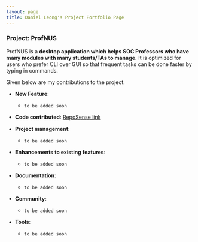 ```yaml
---
layout: page
title: Daniel Leong's Project Portfolio Page
---
```


### Project: ProfNUS

ProfNUS is a **desktop application which helps SOC Professors who have many modules with many students/TAs to manage.** It is optimized for users who prefer CLI over GUI so that frequent tasks can be done faster by typing in commands.

Given below are my contributions to the project.

* **New Feature**:
  * `to be added soon`

* **Code contributed**: [RepoSense link](https://nus-cs2103-ay2223s1.github.io/tp-dashboard/?search=leongdl135&breakdown=true&sort=groupTitle&sortWithin=title&since=2022-09-16&timeframe=commit&mergegroup=&groupSelect=groupByRepos&checkedFileTypes=docs~functional-code~test-code~other)

* **Project management**:
  * `to be added soon`

* **Enhancements to existing features**:
  * `to be added soon`

* **Documentation**:
  * `to be added soon`

* **Community**:
  * `to be added soon`

* **Tools**:
  * `to be added soon`

